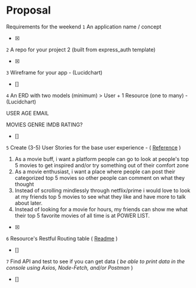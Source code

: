 # Proposal
Requirements for the weekend
`1` An application name / concept 

- [x]

`2` A repo for your project 2 (built from express_auth template)

- [x]

`3` Wireframe for your app - (Lucidchart)
- []

`4` An ERD with two models (minimum) > User + 1 Resource (one to many) - (Lucidchart)

USER
AGE 
EMAIL

MOVIES
GENRE
IMDB RATING? 



- []

`5` Create (3-5) User Stories for the base user experience - ( [Reference](https://revelry.co/resources/development/user-stories-that-dont-suck/) )
1. As a movie buff, i want a platform people can go to look at people's top 5 movies to get inspired and/or try something out of their comfort zone
2. As a movie enthusiast, i want a place where people can post their categorized top 5 movies so other people can comment on what they thought 
3. Instead of scrolling mindlessly through netflix/prime i would love to look at my friends top 5 movies to see what they like and have more to talk about later.
4. Instead of looking for a movie for hours, my friends can show me what their top 5 favorite movies of all time is at POWER LIST.
- [X]
`6` Resource's Restful Routing table ( [Readme](https://romebell.gitbook.io/sei-412/node-express/00readme-1/01intro-to-express/00readme#restful-routing) )

- []

`7` Find API and test to see if you can get data ( *be able to print data in the console using Axios, Node-Fetch, and/or Postman* )

- []